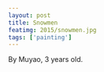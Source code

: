 ```yaml
---
layout: post
title: Snowmen
featimg: 2015/snowmen.jpg
tags: ['painting']
---
```


By Muyao, 3 years old.
